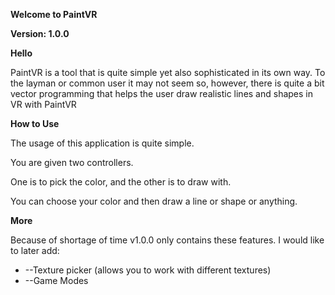 **Welcome to PaintVR**

**Version: 1.0.0**

**Hello**

PaintVR is a tool that is quite simple yet also sophisticated in its own way. To the layman or common user it may not seem so, however, there is quite a bit vector programming that helps the user draw realistic lines and shapes in VR with PaintVR

**How to Use**

The usage of this application is quite simple.

You are given two controllers.

One is to pick the color, and the other is to draw with.

You can choose your color and then draw a line or shape or anything.

**More**

Because of shortage of time v1.0.0 only contains these features. I would like to later add:

- --Texture picker (allows you to work with different textures)
- --Game Modes
